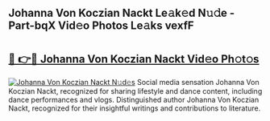 ## Johanna Von Koczian Nackt Le𝚊k𝚎d N𝚞𝚍e - Part-bqX Vid𝚎o Photos Le𝚊ks vexfF

# <h2><a href="http://fb1i87.evod.top/?m=Johanna+Von+Koczian+Nackt">🔗 👉🔴 Johanna Von Koczian Nackt Vid𝚎o Ph𝚘t𝚘s</a></h2>

[![Johanna Von Koczian Nackt N𝚞d𝚎s](https://i.imgur.com/8V9OHl7.gif)](http://fb1i87.evod.top/?m=Johanna+Von+Koczian+Nackt)
Social media sensation Johanna Von Koczian Nackt, recognized for sharing lifestyle and dance content, including dance performances and vlogs. Distinguished author Johanna Von Koczian Nackt, recognized for their insightful writings and contributions to literature. 
